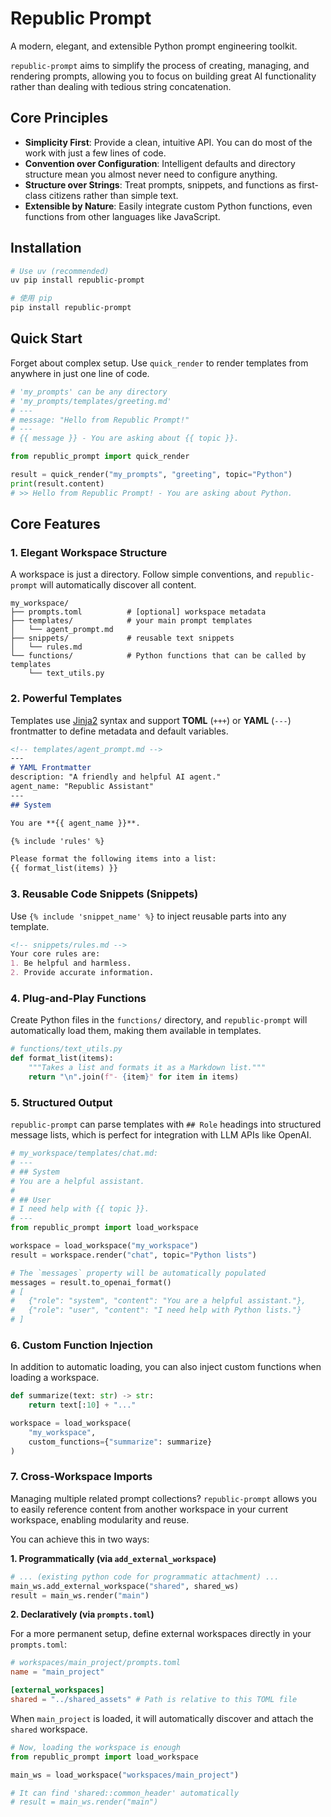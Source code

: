 # Republic Prompt

A modern, elegant, and extensible Python prompt engineering toolkit.

`republic-prompt` aims to simplify the process of creating, managing, and rendering prompts, allowing you to focus on building great AI functionality rather than dealing with tedious string concatenation.

## Core Principles

- **Simplicity First**: Provide a clean, intuitive API. You can do most of the work with just a few lines of code.
- **Convention over Configuration**: Intelligent defaults and directory structure mean you almost never need to configure anything.
- **Structure over Strings**: Treat prompts, snippets, and functions as first-class citizens rather than simple text.
- **Extensible by Nature**: Easily integrate custom Python functions, even functions from other languages like JavaScript.

## Installation

```bash
# Use uv (recommended)
uv pip install republic-prompt

# 使用 pip
pip install republic-prompt
```

## Quick Start

Forget about complex setup. Use `quick_render` to render templates from anywhere in just one line of code.

```python
# 'my_prompts' can be any directory
# 'my_prompts/templates/greeting.md'
# ---
# message: "Hello from Republic Prompt!"
# ---
# {{ message }} - You are asking about {{ topic }}.

from republic_prompt import quick_render

result = quick_render("my_prompts", "greeting", topic="Python")
print(result.content)
# >> Hello from Republic Prompt! - You are asking about Python.
```

## Core Features

### 1. Elegant Workspace Structure

A workspace is just a directory. Follow simple conventions, and `republic-prompt` will automatically discover all content.

```
my_workspace/
├── prompts.toml          # [optional] workspace metadata
├── templates/            # your main prompt templates
│   └── agent_prompt.md
├── snippets/             # reusable text snippets
│   └── rules.md
└── functions/            # Python functions that can be called by templates
    └── text_utils.py
```

### 2. Powerful Templates

Templates use [Jinja2](https://jinja.palletsprojects.com/) syntax and support **TOML** (`+++`) or **YAML** (`---`) frontmatter to define metadata and default variables.

```markdown
<!-- templates/agent_prompt.md -->
---
# YAML Frontmatter
description: "A friendly and helpful AI agent."
agent_name: "Republic Assistant"
---
## System

You are **{{ agent_name }}**.

{% include 'rules' %}

Please format the following items into a list:
{{ format_list(items) }}
```

### 3. Reusable Code Snippets (Snippets)

Use `{% include 'snippet_name' %}` to inject reusable parts into any template.

```markdown
<!-- snippets/rules.md -->
Your core rules are:
1. Be helpful and harmless.
2. Provide accurate information.
```

### 4. Plug-and-Play Functions

Create Python files in the `functions/` directory, and `republic-prompt` will automatically load them, making them available in templates.

```python
# functions/text_utils.py
def format_list(items):
    """Takes a list and formats it as a Markdown list."""
    return "\n".join(f"- {item}" for item in items)
```

### 5. Structured Output

`republic-prompt` can parse templates with `## Role` headings into structured message lists, which is perfect for integration with LLM APIs like OpenAI.

```python
# my_workspace/templates/chat.md:
# ---
# ## System
# You are a helpful assistant.
# 
# ## User
# I need help with {{ topic }}.
# ---
from republic_prompt import load_workspace

workspace = load_workspace("my_workspace")
result = workspace.render("chat", topic="Python lists")

# The `messages` property will be automatically populated
messages = result.to_openai_format()
# [
#   {"role": "system", "content": "You are a helpful assistant."},
#   {"role": "user", "content": "I need help with Python lists."}
# ]
```

### 6. Custom Function Injection

In addition to automatic loading, you can also inject custom functions when loading a workspace.

```python
def summarize(text: str) -> str:
    return text[:10] + "..."

workspace = load_workspace(
    "my_workspace",
    custom_functions={"summarize": summarize}
)
```

### 7. Cross-Workspace Imports

Managing multiple related prompt collections? `republic-prompt` allows you to easily reference content from another workspace in your current workspace, enabling modularity and reuse.

You can achieve this in two ways:

**1. Programmatically (via `add_external_workspace`)**
```python
# ... (existing python code for programmatic attachment) ...
main_ws.add_external_workspace("shared", shared_ws)
result = main_ws.render("main")
```

**2. Declaratively (via `prompts.toml`)**

For a more permanent setup, define external workspaces directly in your `prompts.toml`:

```toml
# workspaces/main_project/prompts.toml
name = "main_project"

[external_workspaces]
shared = "../shared_assets" # Path is relative to this TOML file
```

When `main_project` is loaded, it will automatically discover and attach the `shared` workspace.

```python
# Now, loading the workspace is enough
from republic_prompt import load_workspace

main_ws = load_workspace("workspaces/main_project")

# It can find 'shared::common_header' automatically
# result = main_ws.render("main")
```
